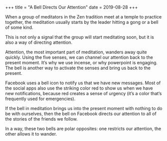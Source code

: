 +++
title = "A Bell Directs Our Attention"
date = 2019-08-28
+++

When a group of meditators in the Zen tradition meet at a temple to practice together, the meditation usually starts by the leader hitting a gong or a bell of some kind. 

This is not only a signal that the group will start meditating soon, but it is also a way of directing attention.

Attention, the most important part of meditation, wanders away quite quickly. Using the five senses, we can channel our attention back to the present moment. It’s why we use incense, or why powerpoint is engaging. The bell is another way to activate the senses and bring us back to the present.

Facebook uses a bell icon to notify us that we have new messages. Most of the social apps also use the striking color red to show us when we have new notifications, because red creates a sense of urgency (it’s a color that’s frequently used for emergencies).

If the bell in meditation brings us into the present moment with nothing to do be with ourselves, then the bell on Facebook directs our attention to all of the stories of the friends we follow. 

In a way, these two bells are polar opposites: one restricts our attention, the other allows it to wander.